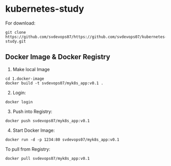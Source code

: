 # kubernetes-study

For download:
```
git clone https://github.com/svdevops07/https://github.com/svdevops07/kubernetes-study.git
```

## Docker Image & Docker Registry
1. Make local Image
```
cd 1.docker-image
docker build -t svdevops07/myk8s_app:v0.1 .
```

2. Login:
```
docker login
```

3. Push into Registry:
```
docker push svdevops07/myk8s_app:v0.1
```

4. Start Docker Image:
```
docker run -d -p 1234:80 svdevops07/myk8s_app:v0.1
```

To pull from Registry:
```
docker pull svdevops07/myk8s_app:v0.1
```
